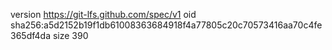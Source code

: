 version https://git-lfs.github.com/spec/v1
oid sha256:a5d2152b19f1db61008363684918f4a77805c20c70573416aa70c4fe365df4da
size 390
